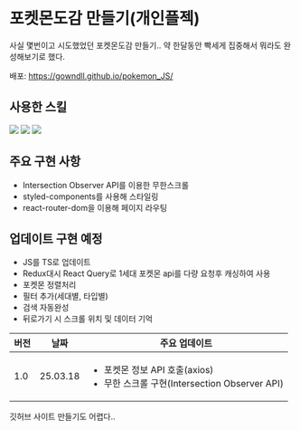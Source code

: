 # 포켓몬도감 만들기(개인플젝)
<p>사실 몇번이고 시도했었던 포켓몬도감 만들기.. 약 한달동안 빡세게 집중해서 뭐라도 완성해보기로 했다.</p>
<p>배포: <a href="https://gowndll.github.io/pokemon_JS/">https://gowndll.github.io/pokemon_JS/</a></p>



## 사용한 스킬
<div>
<img src="https://img.shields.io/badge/React-61DAFB?style=flat-square&logo=react&logoColor=black"/>
<img src="https://img.shields.io/badge/Redux-764ABC?style=flat-square&logo=redux&logoColor=white"/>
<img src="https://img.shields.io/badge/Styled--components-DB7093?style=flat-square&logo=styledcomponents&logoColor=white"/>
</div>

## 주요 구현 사항
<ul>
  <li>Intersection Observer API를 이용한 무한스크롤</li>
  <li>styled-components를 사용해 스타일링</li>
  <li>react-router-dom을 이용해 페이지 라우팅</li>
</ul>

## 업데이트 구현 예정
<ul>
  <li>JS를 TS로 업데이트</li>
  <li>Redux대시 React Query로 1세대 포켓몬 api를 다량 요청후 캐싱하여 사용</li>
  <li>포켓몬 정렬처리</li>
  <li>필터 추가(세대별, 타입별)</li>
  <li>검색 자동완성</li>
  <li>뒤로가기 시 스크롤 위치 및 데이터 기억</li>
</ul>

<table>
  <thead>
    <tr>
      <th>버전</th>
      <th>날짜</th>
      <th>주요 업데이트</th>
    </tr>
  </thead>
  <tbody>
    <td>1.0</td>
    <td>25.03.18</td>
    <td>
      <ul>
        <li>포켓몬 정보 API 호출(axios)</li>
        <li>무한 스크롤 구현(Intersection Observer API)</li>
      </ul>
    </td>
  </tbody>
</table>

<p>깃허브 사이트 만들기도 어렵다..</p>